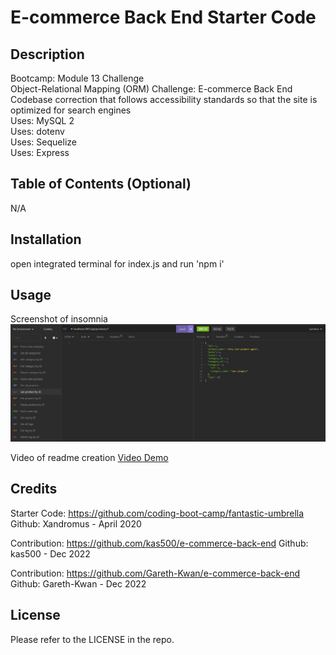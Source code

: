 # E-commerce Back End Starter Code

## Description

Bootcamp: Module 13 Challenge <br />
Object-Relational Mapping (ORM) Challenge: E-commerce Back End <br />
Codebase correction that follows accessibility standards so that the site is optimized for search engines <br />
Uses: MySQL 2<br />
Uses: dotenv<br />
Uses: Sequelize<br />
Uses: Express
## Table of Contents (Optional)

N/A

## Installation

open integrated terminal for index.js and run 'npm i'

## Usage
Screenshot of insomnia
![alt text](./assets/Capture.JPG)


Video of readme creation
[Video Demo](https://drive.google.com/file/d/1f70XMGy67wpm0J1gBvjvUnaJsf6EiEoi/view)

## Credits
Starter Code: https://github.com/coding-boot-camp/fantastic-umbrella
Github: Xandromus - April 2020

Contribution: https://github.com/kas500/e-commerce-back-end
Github: kas500 - Dec 2022

Contribution: https://github.com/Gareth-Kwan/e-commerce-back-end
Github: Gareth-Kwan - Dec 2022

## License

Please refer to the LICENSE in the repo.